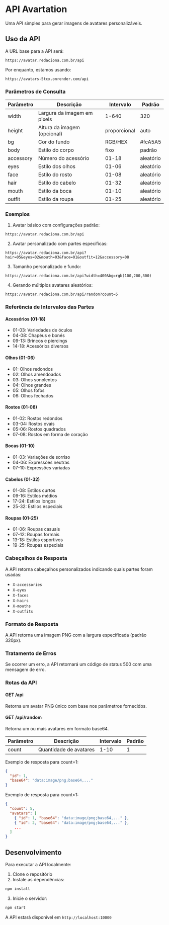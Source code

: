 # API Avartation

Uma API simples para gerar imagens de avatares personalizáveis.

## Uso da API

A URL base para a API será:
```
https://avatar.redaciona.com.br/api
```
Por enquanto, estamos usando:
```
https://avatars-5tcx.onrender.com/api
```

### Parâmetros de Consulta

| Parâmetro  | Descrição                      | Intervalo      | Padrão     |
|------------|--------------------------------|----------------|------------|
| width      | Largura da imagem em pixels    | 1-640         | 320       |
| height     | Altura da imagem (opcional)    | proporcional  | auto      |
| bg         | Cor do fundo                   | RGB/HEX       | #fcA5A5   |
| body       | Estilo do corpo               | fixo          | padrão    |
| accessory  | Número do acessório           | 01-18         | aleatório |
| eyes       | Estilo dos olhos              | 01-06         | aleatório |
| face       | Estilo do rosto               | 01-08         | aleatório |
| hair       | Estilo do cabelo              | 01-32         | aleatório |
| mouth      | Estilo da boca                | 01-10         | aleatório |
| outfit     | Estilo da roupa               | 01-25         | aleatório |

### Exemplos

1. Avatar básico com configurações padrão:
```
https://avatar.redaciona.com.br/api
```

2. Avatar personalizado com partes específicas:
```
https://avatar.redaciona.com.br/api?hair=05&eyes=02&mouth=03&face=01&outfit=12&accessory=08
```

3. Tamanho personalizado e fundo:
```
https://avatar.redaciona.com.br/api?width=400&bg=rgb(100,200,300)
```

4. Gerando múltiplos avatares aleatórios:
```
https://avatar.redaciona.com.br/api/random?count=5
```

### Referência de Intervalos das Partes

#### Acessórios (01-18)
- 01-03: Variedades de óculos
- 04-08: Chapéus e bonés
- 09-13: Brincos e piercings
- 14-18: Acessórios diversos

#### Olhos (01-06)
- 01: Olhos redondos
- 02: Olhos amendoados
- 03: Olhos sonolentos
- 04: Olhos grandes
- 05: Olhos fofos
- 06: Olhos fechados

#### Rostos (01-08)
- 01-02: Rostos redondos
- 03-04: Rostos ovais
- 05-06: Rostos quadrados
- 07-08: Rostos em forma de coração

#### Bocas (01-10)
- 01-03: Variações de sorriso
- 04-06: Expressões neutras
- 07-10: Expressões variadas

#### Cabelos (01-32)
- 01-08: Estilos curtos
- 09-16: Estilos médios
- 17-24: Estilos longos
- 25-32: Estilos especiais

#### Roupas (01-25)
- 01-06: Roupas casuais
- 07-12: Roupas formais
- 13-18: Estilos esportivos
- 19-25: Roupas especiais

### Cabeçalhos de Resposta

A API retorna cabeçalhos personalizados indicando quais partes foram usadas:
- `X-accessories`
- `X-eyes`
- `X-faces`
- `X-hairs`
- `X-mouths`
- `X-outfits`

### Formato de Resposta

A API retorna uma imagem PNG com a largura especificada (padrão 320px).

### Tratamento de Erros

Se ocorrer um erro, a API retornará um código de status 500 com uma mensagem de erro.

### Rotas da API

#### GET /api
Retorna um avatar PNG único com base nos parâmetros fornecidos.

#### GET /api/random
Retorna um ou mais avatares em formato base64.

| Parâmetro | Descrição                    | Intervalo | Padrão |
|-----------|------------------------------|-----------|---------|
| count     | Quantidade de avatares       | 1-10      | 1      |

Exemplo de resposta para count=1:
```json
{
  "id": 1,
  "base64": "data:image/png;base64,..."
}
```

Exemplo de resposta para count>1:
```json
{
  "count": 5,
  "avatars": [
    { "id": 1, "base64": "data:image/png;base64,..." },
    { "id": 2, "base64": "data:image/png;base64,..." },
    ...
  ]
}
```

## Desenvolvimento

Para executar a API localmente:

1. Clone o repositório
2. Instale as dependências:
```bash
npm install
```
3. Inicie o servidor:
```bash
npm start
```

A API estará disponível em `http://localhost:10000`
